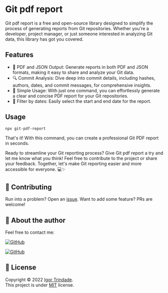 # Git pdf report

Git pdf report is a free and open-source library designed to simplify the process of generating reports from Git repositories. Whether you're a developer, project manager, or just someone interested in analyzing Git data, this library has got you covered.

## Features

- 📄 PDF and JSON Output: Generate reports in both PDF and JSON formats, making it easy to share and analyze your Git data.
- 🔍 Commit Analysis: Dive deep into commit details, including hashes, authors, dates, and commit messages, for comprehensive insights.
- 📝 Simple Usage: With just one command, you can effortlessly generate a clear and concise PDF report for your Git repositories.
- 📅 Filter by dates: Easily select the start and end date for the report.

## Usage

```bash
npx git-pdf-report

```

That's it! With this command, you can create a professional Git PDF report in seconds.

Ready to streamline your Git reporting process? Give Git pdf report a try and let me know what you think! Feel free to contribute to the project or share your feedback. Together, let's make Git reporting easier and more accessible for everyone. 💻✨

## 🤝 Contributing

Run into a problem? Open an [issue](https://github.com/igortrinidad/git-pdf-report/issues/new/choose).
Want to add some feature? PRs are welcome!

## 👤 About the author

Feel free to contact me: 

[![GitHub](https://img.shields.io/badge/MY-PORTFOLIO%20-blueviolet?style=for-the-badge&logo=read-the-docs&logoColor=white)](https://igortrindade.dev)

[![GitHub](https://img.shields.io/badge/github-%23121011.svg?style=for-the-badge&logo=github&logoColor=white)](https://github.com/igortrinidad)


## 📝 License

Copyright © 2022 [Igor Trindade](https://github.com/igortrinidad).  
This project is under [MIT](https://github.com/igortrinidad/git-pdf-report/blob/main/LICENCE) license.